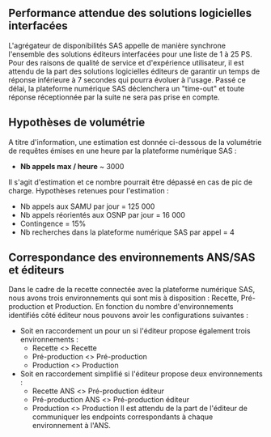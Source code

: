 
## Performance attendue des solutions logicielles interfacées
L'agrégateur de disponibilités SAS appelle de manière synchrone l'ensemble des solutions éditeurs interfacées pour une liste de 1 à 25 PS. Pour des raisons de qualité de service et d'expérience utilisateur, il est attendu de la part des solutions logicielles éditeurs de garantir un temps de réponse inférieure à 7 secondes qui pourra évoluer à l'usage. Passé ce délai, la plateforme numérique SAS déclenchera un "time-out" et toute réponse réceptionnée par la suite ne sera pas prise en compte.

## Hypothèses de volumétrie
A titre d'information, une estimation est donnée ci-dessous de la volumétrie de requêtes émises en une heure par la plateforme numérique SAS :
- **Nb appels max / heure** ~ 3000

Il s'agit d'estimation et ce nombre pourrait être dépassé en cas de pic de charge.
Hypothèses retenues pour l'estimation :
- Nb appels aux SAMU par jour = 125 000
- Nb appels réorientés aux OSNP par jour = 16 000
- Contingence = 15%
- Nb recherches dans la plateforme numérique SAS par appel = 4

## Correspondance des environnements ANS/SAS et éditeurs

Dans le cadre de la recette connectée avec la plateforme numérique SAS, nous avons trois environnements qui sont mis à disposition : Recette, Pré-production et Production.
En fonction du nombre d'environnements identifiés côté éditeur nous pouvons avoir les configurations suivantes :
- Soit en raccordement un pour un si l'éditeur propose également trois environnements :
  - Recette <> Recette
  - Pré-production <> Pré-production
  - Production <> Production
- Soit en raccordement simplifié si l'éditeur propose deux environnements :
  - Recette ANS <> Pré-production éditeur
  - Pré-production ANS <> Pré-production éditeur
  - Production <> Production
Il est attendu de la part de l'éditeur de communiquer les endpoints correspondants à chaque environnement à l'ANS.
<br><br>


